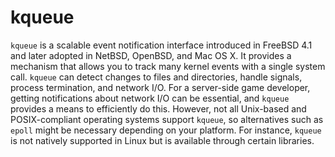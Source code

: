 # kqueue

`kqueue` is a scalable event notification interface introduced in FreeBSD 4.1 and later adopted in NetBSD, OpenBSD, and Mac OS X. It provides a mechanism that allows you to track many kernel events with a single system call. `kqueue` can detect changes to files and directories, handle signals, process termination, and network I/O. For a server-side game developer, getting notifications about network I/O can be essential, and `kqueue` provides a means to efficiently do this. However, not all Unix-based and POSIX-compliant operating systems support `kqueue`, so alternatives such as `epoll` might be necessary depending on your platform. For instance, `kqueue` is not natively supported in Linux but is available through certain libraries.